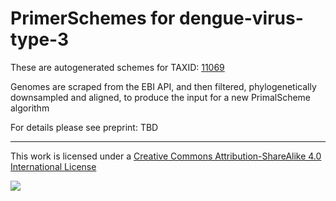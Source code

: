 # PrimerSchemes for dengue-virus-type-3

These are autogenerated schemes for TAXID: [11069](https://www.ncbi.nlm.nih.gov/Taxonomy/Browser/wwwtax.cgi?mode=Info&id=11069&lvl=3&lin=f&keep=1&srchmode=1&unlock)

Genomes are scraped from the EBI API, and then filtered, phylogenetically downsampled and aligned, to produce the input for a new PrimalScheme algorithm

For details please see preprint: TBD

------------------------------------------------------------------------

This work is licensed under a [Creative Commons Attribution-ShareAlike 4.0 International License](http://creativecommons.org/licenses/by-sa/4.0/) 

![](https://i.creativecommons.org/l/by-sa/4.0/88x31.png)